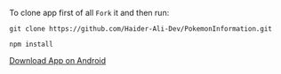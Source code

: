 To clone app first of all `Fork` it and then run:

```
git clone https://github.com/Haider-Ali-Dev/PokemonInformation.git
```


```
npm install
```

[Download App on Android]('./PokemonInformation-b053b6ecc3ff4f24a7507dc3c54c35aa-signed.apk')